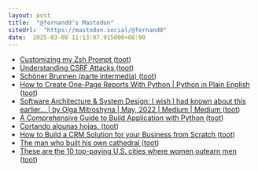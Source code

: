 ```yaml
---
layout: post
title:  "@fernand0's Mastodon"
siteUrl:  "https://mastodon.social/@fernand0"
date:  2025-03-08 11:13:07.915000+00:00
---
```

*  [Customizing my Zsh Prompt ](https://dev.to/cassidoo/customizing-my-zsh-prompt-341) ([toot](https://mastodon.social/@fernand0/114126512974245508))
*  [Understanding CSRF Attacks ](https://dev.to/zellwk/understanding-csrf-attacks-36a) ([toot](https://mastodon.social/@fernand0/114126429065294308))
*  [Schöner Brunnen (parte intermedia) ](https://www.flickr.com/photos/fernand0/54360084759) ([toot](https://mastodon.social/@fernand0/114126417073486488))
*  [How to Create One-Page Reports With Python \| Python in Plain English ](https://python.plainenglish.io/one-page-reports-with-python-adf58432ae4) ([toot](https://mastodon.social/@fernand0/114126114330031607))
*  [Software Architecture & System Design: I wish I had known about this earlier… \| by Olga Mitroshyna \| May, 2022 \| Medium \| Medium ](https://medium.com/@olgamitroshyna/software-architecture-i-wish-i-had-known-about-this-earlier-4df43eae57d) ([toot](https://mastodon.social/@fernand0/114124505182651461))
*  [A Comprehensive Guide to Build Application with Python ](https://code.likeagirl.io/a-comprehensive-guide-to-build-application-with-python-ba6c71c26f1) ([toot](https://mastodon.social/@fernand0/114122564312348773))
*  [Cortando algunas hojas. ](https://avecesunafoto.wordpress.com/2025/03/07/cortando-algunas-hojas) ([toot](https://mastodon.social/@fernand0/114122564087289006))
*  [How to Build a CRM Solution for your Business from Scratch ](https://mobileappcircular.com/how-to-build-a-crm-solution-for-your-business-from-scratch-1dd036ffb0) ([toot](https://mastodon.social/@fernand0/114122412534129681))
*  [The man who built his own cathedral ](https://www.theguardian.com/world/2022/may/31/the-man-who-built-his-own-cathedral-justo-gallego-mejorada-del-campo-spai) ([toot](https://mastodon.social/@fernand0/114122033697287802))
*  [These are the 10 top-paying U.S. cities where women outearn men ](https://www.cnbc.com/2024/03/27/women-outearn-men-in-just-42-us-cities-says-new-research-where-they-earn-the-most.htm) ([toot](https://mastodon.social/@fernand0/114121901695026375))
